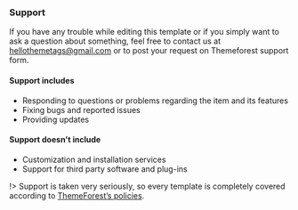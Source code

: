 ### Support

If you have any trouble while editing this template or if you simply want to ask a question about something, feel free to contact us at hellothemetags@gmail.com or to post your request on Themeforest support form.

#### Support includes

- Responding to questions or problems regarding the item and its features
- Fixing bugs and reported issues
- Providing updates


#### Support doesn't include

- Customization and installation services
- Support for third party software and plug-ins


!> Support is taken very seriously, so every template is completely covered according to [ThemeForest’s policies](https://themeforest.net/page/item_support_policy).


